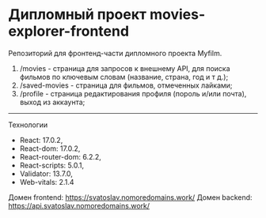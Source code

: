 # Дипломный проект movies-explorer-frontend
Репозиторий для фронтенд-части дипломного проекта Myfilm.

1. /movies - страница для запросов к внешнему API, для поиска фильмов по ключевым словам (название, страна, год и т д.);
2. /saved-movies - страница для фильмов, отмеченных лайками;
3. /profile - страница редактирования профиля (пороль и/или почта), выход из аккаунта;
--------------------------------------------------
Технологии
- React: 17.0.2,
- React-dom: 17.0.2,
- React-router-dom: 6.2.2,
- React-scripts: 5.0.1,
- Validator: 13.7.0,
- Web-vitals: 2.1.4

Домен frontend: https://svatoslav.nomoredomains.work/ 
Домен backend: https://api.svatoslav.nomoredomains.work/
